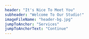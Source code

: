 ```yaml
---
header: "It's Nice To Meet You"
subheader: "Welcome To Our Studio!"
imageFileName: "header-bg.jpg"
jumpToAnchor: "Services"
jumpToAnchorText: "Continue"
---
```

